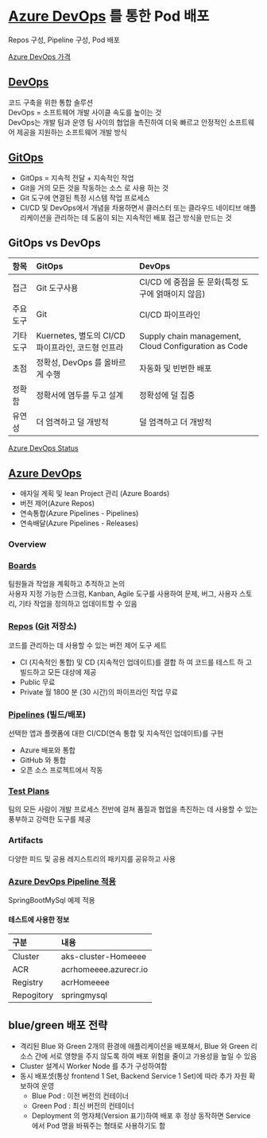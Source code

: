 # [Azure DevOps](https://azure.microsoft.com/ko-kr/services/devops/#overview) 를 통한 Pod 배포
Repos 구성, Pipeline 구성, Pod 배포

[Azure DevOps 가격](https://azure.microsoft.com/ko-kr/pricing/details/devops/azure-devops-services/)  

## [DevOps](../0.ENV/DevOps.md)
코드 구축을 위한 통합 솔루션  
DevOps = 소프트웨어 개발 사이클 속도를 높이는 것  
DevOps는 개발 팀과 운영 팀 사이의 협업을 촉진하여 더욱 빠르고 안정적인 소프트웨어 제공을 지원하는 소프트웨어 개발 방식  

## [GitOps](./GitOps.md)  
- GitOps = 지속적 전달 + 지속적인 작업  
- Git을 거의 모든 것을 작동하는 소스 로 사용 하는 것  
- Git 도구에 연결된 특정 시스템 작업 프로세스  
- CI/CD 및 DevOps에서 개념을 차용하면서 클러스터 또는 클라우드 네이티브 애플리케이션을 관리하는 데 도움이 되는 지속적인 배포 접근 방식을 만드는 것  

## GitOps vs DevOps
| 항목 | GitOps | DevOps |  
|:---|:---|:---|  
| 접근 | Git 도구사용 | CI/CD 에 중점을 둔 문화(특정 도구에 얽매이지 않음)  |  
| 주요도구 | Git | CI/CD 파이프라인 |
| 기타도구 | Kuernetes, 별도의 CI/CD 파이프라인, 코드형 인프라 | Supply chain management, Cloud Configuration as Code |
| 초점 | 정확성, DevOps 를 올바르게 수행 | 자동화 및 빈번한 배포 |  
| 정확함 | 정확서에 염두를 두고 설계 | 정확성에 덜 집중 |
| 유연성 | 더 엄격하고 덜 개방적 | 덜 엄격하고 더 개방적 | 

[Azure DevOps Status](https://status.dev.azure.com/)


## [Azure DevOps](https://azure.microsoft.com/ko-kr/overview/devops-tutorial/#understanding)  
- 애자일 계획 및 lean Project 관리 (Azure Boards)
- 버전 제어(Azure Repos)  
- 연속통합(Azure Pipelines - Pipelines)
- 연속배달(Azure Pipelines - Releases)  


### Overview

### [Boards](https://docs.microsoft.com/ko-kr/azure/devops/boards/get-started/what-is-azure-boards?view=azure-devops) 
팀원들과 작업을 계획하고 추적하고 논의  
사용자 지정 가능한 스크럼, Kanban, Agile 도구를 사용하여 문제, 버그, 사용자 스토리, 기타 작업을 정의하고 업데이트할 수 있음

### [Repos](https://docs.microsoft.com/ko-kr/azure/devops/repos/get-started/what-is-repos?view=azure-devops) ([Git](../0.ENV/git.md) 저장소)
코드를 관리하는 데 사용할 수 있는 버전 제어 도구 세트  
- CI (지속적인 통합) 및 CD (지속적인 업데이트)를 결합 하 여 코드를 테스트 하 고 빌드하고 모든 대상에 제공 
- Public 무료
- Private 월 1800 분 (30 시간)의 파이프라인 작업 무료

### [Pipelines](https://docs.microsoft.com/ko-kr/azure/devops/pipelines/get-started/what-is-azure-pipelines?view=azure-devops) (빌드/배포)
선택한 앱과 플랫폼에 대한 CI/CD(연속 통합 및 지속적인 업데이트)를 구현  
- Azure 배포와 통합  
- GitHub 와 통합   
- 오픈 소스 프로젝트에서 작동  



### [Test Plans](https://docs.microsoft.com/ko-kr/azure/devops/test/overview?view=azure-devops)  
팀의 모든 사람이 개발 프로세스 전반에 걸쳐 품질과 협업을 촉진하는 데 사용할 수 있는 풍부하고 강력한 도구를 제공  

### Artifacts
다양한 피드 및 공용 레지스트리의 패키지를 공유하고 사용 

### [Azure DevOps Pipeline 적용](./AzureDevOps.md)  
SpringBootMySql 예제 적용 
#### 테스트에 사용한 정보
| 구분 | 내용 | 
|:---|:---| 
| Cluster | aks-cluster-Homeeee |  
| ACR | acrhomeeee.azurecr.io |  
| Registry | acrHomeeee |  
| Repogitory | springmysql |  

## blue/green 배포 전략
- 격리된 Blue 와 Green 2개의 환경에 애플리케이션을 배포해서, Blue 와 Green 리소스 간에 서로 영향을 주지 않도록 하여  배포 위험을 줄이고 가용성을 높일 수 있음  
- Cluster 설계시 Worker Node 를 추가 구성하여함
- 동시 배포셋(통상 frontend 1 Set, Backend Service 1 Set)에 따라 추가 자원 확보하여 운영  
  - Blue Pod : 이전 버전의 컨테이너
  - Green Pod : 최신 버전의 컨테이너 
  - Deployment 의 명자체(Version 표기)하여 배포 후 정상 동작하면 Service 에서 Pod 명을 바꿔주는 형태로 사용하기도 함

